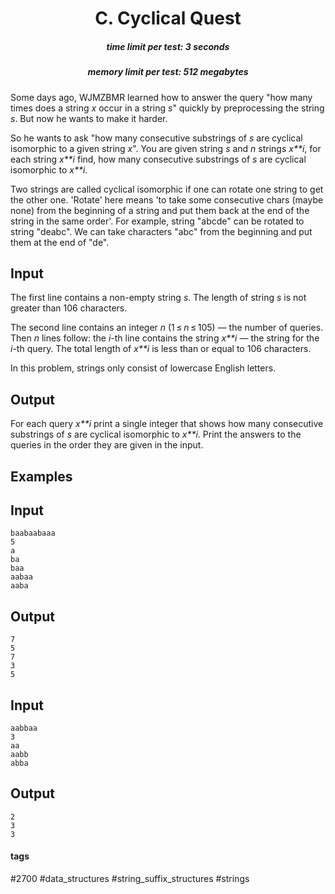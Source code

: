 <h1 style='text-align: center;'> C. Cyclical Quest</h1>

<h5 style='text-align: center;'>time limit per test: 3 seconds</h5>
<h5 style='text-align: center;'>memory limit per test: 512 megabytes</h5>

Some days ago, WJMZBMR learned how to answer the query "how many times does a string *x* occur in a string *s*" quickly by preprocessing the string *s*. But now he wants to make it harder.

So he wants to ask "how many consecutive substrings of *s* are cyclical isomorphic to a given string *x*". You are given string *s* and *n* strings *x**i*, for each string *x**i* find, how many consecutive substrings of *s* are cyclical isomorphic to *x**i*.

Two strings are called cyclical isomorphic if one can rotate one string to get the other one. 'Rotate' here means 'to take some consecutive chars (maybe none) from the beginning of a string and put them back at the end of the string in the same order'. For example, string "abcde" can be rotated to string "deabc". We can take characters "abc" from the beginning and put them at the end of "de".

## Input

The first line contains a non-empty string *s*. The length of string *s* is not greater than 106 characters.

The second line contains an integer *n* (1 ≤ *n* ≤ 105) — the number of queries. Then *n* lines follow: the *i*-th line contains the string *x**i* — the string for the *i*-th query. The total length of *x**i* is less than or equal to 106 characters.

In this problem, strings only consist of lowercase English letters.

## Output

For each query *x**i* print a single integer that shows how many consecutive substrings of *s* are cyclical isomorphic to *x**i*. Print the answers to the queries in the order they are given in the input.

## Examples

## Input


```
baabaabaaa  
5  
a  
ba  
baa  
aabaa  
aaba  

```
## Output


```
7  
5  
7  
3  
5  

```
## Input


```
aabbaa  
3  
aa  
aabb  
abba  

```
## Output


```
2  
3  
3  

```


#### tags 

#2700 #data_structures #string_suffix_structures #strings 